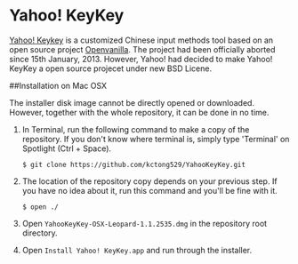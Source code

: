 Yahoo! KeyKey
===
[Yahoo! Keykey](http://tw.media.yahoo.com/keykey/) is a customized Chinese input methods tool based on an open source project [Openvanilla](http://openvanilla.org/). The project had been officially aborted since 15th January, 2013. However, Yahoo! had decided to make Yahoo! KeyKey a open source projecet under new BSD Licene.

##Installation on Mac OSX

The installer disk image cannot be directly opened or downloaded. However, together with the whole repository, it can be done in no time.

1. In Terminal, run the following command to make a copy of the repository. If you don't know where terminal is, simply type 'Terminal' on Spotlight (Ctrl + Space).
   
   ```
   $ git clone https://github.com/kctong529/YahooKeyKey.git
   ```

2. The location of the repository copy depends on your previous step. If you have no idea about it, run this command and you'll be fine with it.

   ```
   $ open ./
   ```

3. Open `YahooKeyKey-OSX-Leopard-1.1.2535.dmg` in the repository root directory.
4. Open `Install Yahoo! KeyKey.app` and run through the installer.